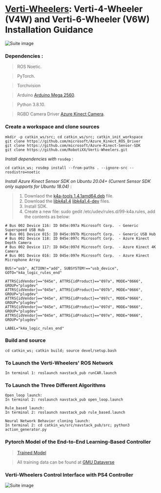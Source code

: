 # [Verti-Wheelers](https://cs.gmu.edu/~xiao/Research/Verti-Wheelers/): Verti-4-Wheeler (V4W) and Verti-6-Wheeler (V6W) Installation Guidance

![Suite image](https://github.com/RobotiXX/Verti-Wheelers/blob/main/Verti%20Wheelers.jpg)

### Dependencies :

> ROS Noetic.

> PyTorch.

> Torchvision

> Arduino [Arduino Mega 2560](https://docs.arduino.cc/software/ide-v1/tutorials/Linux).

> Python 3.8.10.

> RGBD Camera Driver [Azure Kinect Camera](https://github.com/microsoft/Azure_Kinect_ROS_Driver).

### Create a workspace and clone sources

```
mkdir -p catkin_ws/src; cd catkin_ws/src; catkin_init_workspace
git clone https://github.com/microsoft/Azure_Kinect_ROS_Driver
git clone https://github.com/microsoft/Azure-Kinect-Sensor-SDK
git clone https://github.com/RobotiXX/Verti-Wheelers.git
```

*Install dependencies with* `rosdep` : 
```
cd catkin_ws; rosdep install --from-paths . --ignore-src --rosdistro=noetic
```

*Install Azure Kinect Sensor SDK on Ubuntu 20.04+ (Current Sensor SDK only supports for Ubuntu 18.04)* :
> 1. Downlaod the [k4a-tools 1.4.1amd64.deb](https://packages.microsoft.com/ubuntu/18.04/prod/pool/main/k/k4a-tools/) file.
> 2. Download the [libk4a1.4](https://packages.microsoft.com/ubuntu/18.04/prod/pool/main/libk/) [libk4a1.4-dev](https://packages.microsoft.com/ubuntu/18.04/prod/pool/main/libk/) files.
> 3. Install SDK.
> 4. Create a new file: sudo gedit /etc/udev/rules.d/99-k4a.rules, add the contents as below:
```
# Bus 002 Device 116: ID 045e:097a Microsoft Corp.  - Generic Superspeed USB Hub
# Bus 001 Device 015: ID 045e:097b Microsoft Corp.  - Generic USB Hub
# Bus 002 Device 118: ID 045e:097c Microsoft Corp.  - Azure Kinect Depth Camera
# Bus 002 Device 117: ID 045e:097d Microsoft Corp.  - Azure Kinect 4K Camera
# Bus 001 Device 016: ID 045e:097e Microsoft Corp.  - Azure Kinect Microphone Array

BUS!="usb", ACTION!="add", SUBSYSTEM!=="usb_device", GOTO="k4a_logic_rules_end"

ATTRS{idVendor}=="045e", ATTRS{idProduct}=="097a", MODE="0666", GROUP="plugdev"
ATTRS{idVendor}=="045e", ATTRS{idProduct}=="097b", MODE="0666", GROUP="plugdev"
ATTRS{idVendor}=="045e", ATTRS{idProduct}=="097c", MODE="0666", GROUP="plugdev"
ATTRS{idVendor}=="045e", ATTRS{idProduct}=="097d", MODE="0666", GROUP="plugdev"
ATTRS{idVendor}=="045e", ATTRS{idProduct}=="097e", MODE="0666", GROUP="plugdev"

LABEL="k4a_logic_rules_end"
```

### Build and source

```
cd catkin_ws; catkin build; source devel/setup.bash
```
### To Launch the Verti-Wheelers' ROS Network

```
In terminal 1: roslaunch navstack_pub runCAR.launch
```

### To Launch the Three Different Algorithms

```
Open_loop launch:
In terminal 2: roslaunch navstack_pub open_loop.launch

Rule_based launch:
In terminal 2: roslaunch navstack_pub rule_based.launch

Neural Network Behavior cloning launch:
In terminal 2: cd catkin_ws/src/navstack_pub/src; python3 action_generator.py
```
### Pytorch Model of the End-to-End Learning-Based Controller


> [Trained Model](https://github.com/RobotiXX/Verti-Wheelers/blob/main/navstack_pub/src/model_big_good.pt)

> All training data can be found at [GMU Dataverse](https://dataverse.orc.gmu.edu/dataset.xhtml?persistentId=doi:10.13021/orc2020/QSN50Q)


### Verti-Wheelers Control Interface with PS4 Controller
![Suite image](https://github.com/RobotiXX/Verti-Wheelers/blob/main/Joystick%20control.jpg)

